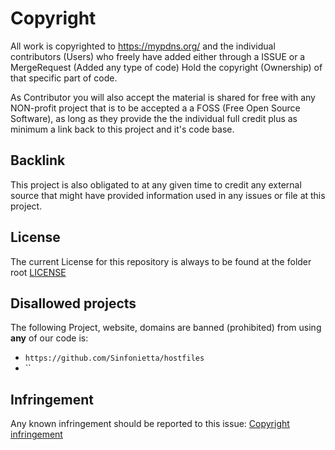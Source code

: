 # Copyright
All work is copyrighted to https://mypdns.org/ and the individual
contributors (Users) who freely have added either through a ISSUE or a
MergeRequest (Added any type of code) Hold the copyright (Ownership)
of that specific part of code.

As Contributor you will also accept the material is shared for free with
any NON-profit project that is to be accepted a a FOSS (Free Open Source
Software), as long as they provide the the individual full credit plus
as minimum a link back to this project and it's code base.


## Backlink
This project is also obligated to at any given time to credit any
external source that might have provided information used in any issues
or file at this project.


## License
The current License for this repository is always to be found at the
folder root [LICENSE][]

## Disallowed projects
The following Project, website, domains are banned (prohibited) from
using **any** of our code is:

- `https://github.com/Sinfonietta/hostfiles`
- ``


## Infringement
Any known infringement should be reported to this issue:
[Copyright infringement][infringement]



[LICENSE]: /LICENSE
[infringement]: https://mypdns.org/infrastructure/workboard/-/issues/24
